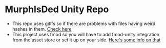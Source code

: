 # MurphIsDed Unity Repo
- This repo uses gitlfs so if there are problems with files having weird hashes in them. [Check here](https://git-lfs.com/)
- This project uses fmod so you will have to add fmod-unity integration from the asset store or set it up on your side. [Here's some info on that](https://www.fmod.com/unity)
